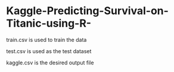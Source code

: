 # Kaggle-Predicting-Survival-on-Titanic-using-R-


train.csv is used to train the data

test.csv is used as the test dataset

kaggle.csv is the desired output file

